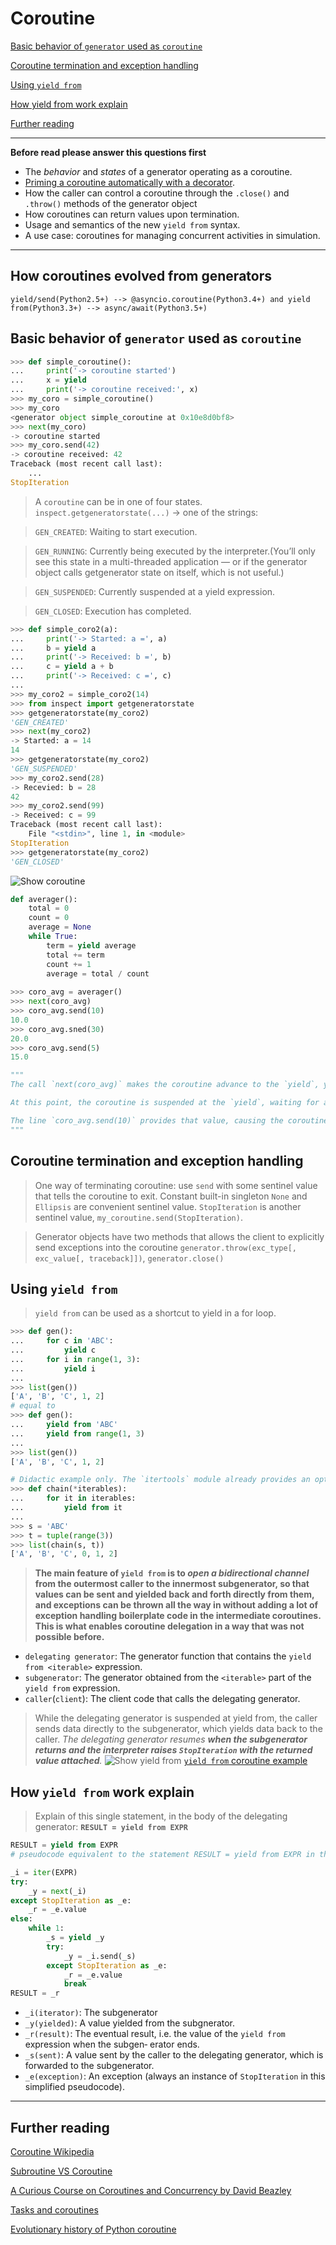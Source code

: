 # Coroutine
[Basic behavior of `generator` used as `coroutine`](#basic-behavior-of-generator-used-as-coroutine)

[Coroutine termination and exception handling](#coroutine-termination-and-exception-handling)

[Using `yield from`](#using-yield-from)

[How yield from work explain](#how-yield-from-work-explain)

[Further reading](#further-reading)

---

**Before read please answer this questions first**
- The *behavior* and *states* of a generator operating as a coroutine.
- [Priming a coroutine automatically with a decorator](prime_coroutine_decorator.py).
- How the caller can control a coroutine through the `.close()` and `.throw()` methods of the generator object
- How coroutines can return values upon termination.
- Usage and semantics of the new `yield from` syntax.
- A use case: coroutines for managing concurrent activities in simulation.

---

## How coroutines evolved from generators
```shell
yield/send(Python2.5+) --> @asyncio.coroutine(Python3.4+) and yield from(Python3.3+) --> async/await(Python3.5+)
```

## Basic behavior of `generator` used as `coroutine`

```python
>>> def simple_coroutine():
...     print('-> coroutine started')
...     x = yield
...     print('-> coroutine received:', x)
>>> my_coro = simple_coroutine()
>>> my_coro
<generator object simple_coroutine at 0x10e8d0bf8>
>>> next(my_coro)
-> coroutine started
>>> my_coro.send(42)
-> coroutine received: 42
Traceback (most recent call last):
    ...
StopIteration
``` 

> A `coroutine` can be in one of four states. `inspect.getgeneratorstate(...)` -> one of the strings:

> `GEN_CREATED`: Waiting to start execution.

> `GEN_RUNNING`: Currently being executed by the interpreter.(You’ll only see this state in a multi-threaded application — or if the generator object calls getgenerator state on itself, which is not useful.)

> `GEN_SUSPENDED`: Currently suspended at a yield expression.

> `GEN_CLOSED`: Execution has completed.


```python
>>> def simple_coro2(a):
...     print('-> Started: a =', a)
...     b = yield a
...     print('-> Received: b =', b)
...     c = yield a + b
...     print('-> Received: c =', c)
...
>>> my_coro2 = simple_coro2(14)
>>> from inspect import getgeneratorstate
>>> getgeneratorstate(my_coro2)
'GEN_CREATED'
>>> next(my_coro2)
-> Started: a = 14
14
>>> getgeneratorstate(my_coro2)
'GEN_SUSPENDED'
>>> my_coro2.send(28)
-> Recevied: b = 28
42
>>> my_coro2.send(99)
-> Received: c = 99
Traceback (most recent call last):
    File "<stdin>", line 1, in <module>
StopIteration
>>> getgeneratorstate(my_coro2)
'GEN_CLOSED'
```
![Show coroutine](figures/simple_coro2.png)

```python
def averager():
    total = 0
    count = 0
    average = None
    while True:
        term = yield average
        total += term
        count += 1
        average = total / count
        
>>> coro_avg = averager()
>>> next(coro_avg)
>>> coro_avg.send(10)
10.0
>>> coro_avg.sned(30)
20.0
>>> coro_avg.send(5)
15.0

"""
The call `next(coro_avg)` makes the coroutine advance to the `yield`, yielding the initial value for average which is None so it does not appear on the console.

At this point, the coroutine is suspended at the `yield`, waiting for a value to be sent.

The line `coro_avg.send(10)` provides that value, causing the coroutine to activate, assigning it to term, updating the total, count and average variables and then starting another iteration in the while loop, which yields the average and waits for another term.
"""
```

## Coroutine termination and exception handling
> One way of terminating coroutine: use `send` with some sentinel value that tells the coroutine to exit.
> Constant built-in singleton `None` and `Ellipsis` are convenient sentinel value.
> `StopIteration` is another sentinel value, `my_coroutine.send(StopIteration)`.

> Generator objects have two methods that allows the client to explicitly send exceptions into the coroutine
> `generator.throw(exc_type[, exc_value[, traceback]])`, `generator.close()`

## Using `yield from`
> `yield from` can be used as a shortcut to yield in a for loop.

```python
>>> def gen():
...     for c in 'ABC':
...         yield c
...     for i in range(1, 3):
...         yield i
...
>>> list(gen())
['A', 'B', 'C', 1, 2]
# equal to
>>> def gen():
...     yield from 'ABC'
...     yield from range(1, 3)
...
>>> list(gen())
['A', 'B', 'C', 1, 2]

# Didactic example only. The `itertools` module already provides an optimized chain function written in C.
>>> def chain(*iterables):
...     for it in iterables:
...         yield from it
...
>>> s = 'ABC'
>>> t = tuple(range(3))
>>> list(chain(s, t))
['A', 'B', 'C', 0, 1, 2]
```
> **The main feature of `yield from` is to _open a bidirectional channel_ from the outermost caller to the innermost subgenerator, so that values can be sent and yielded back and forth directly from them, and exceptions can be thrown all the way in without adding a lot of exception handling boilerplate code in the intermediate coroutines. This is what enables coroutine delegation in a way that was not possible before.**

- `delegating generator`: The generator function that contains the `yield from <iterable>` expression.
- `subgenerator`: The generator obtained from the `<iterable>` part of the `yield from` expression.
- `caller`(`client`): The client code that calls the delegating generator.
> While the delegating generator is suspended at yield from, the caller sends data directly to the subgenerator, which yields data back to the caller. _The delegating generator resumes **when the subgenerator returns and the interpreter raises `StopIteration` with the returned value attached**._
![Show yield from](figures/yield_from.png)
> [`yield from` coroutine example](coroutine_averager.py)

## How `yield from` work explain
> Explain of this single statement, in the body of the delegating generator: **`RESULT = yield from EXPR`**

```python
RESULT = yield from EXPR
# pseudocode equivalent to the statement RESULT = yield from EXPR in the delegating generator

_i = iter(EXPR)
try:
    _y = next(_i)
except StopIteration as _e:
    _r = _e.value
else:
    while 1:
        _s = yield _y
        try:
            _y = _i.send(_s)
        except StopIteration as _e:
            _r = _e.value
            break
RESULT = _r
```
- `_i(iterator)`: The subgenerator
- `_y(yielded)`: A value yielded from the subgnerator.
- `_r(result)`: The eventual result, i.e. the value of the `yield from` expression when the subgen‐ erator ends.
- `_s(sent)`: A value sent by the caller to the delegating generator, which is forwarded to the subgenerator.
- `_e(exception)`: An exception (always an instance of `StopIteration` in this simplified pseudocode).
---

## Further reading
[Coroutine Wikipedia](https://zh.wikipedia.org/wiki/%E5%8D%8F%E7%A8%8B)

[Subroutine VS Coroutine](https://en.wikipedia.org/wiki/Coroutine#Comparison_with_subroutines)

[A Curious Course on Coroutines and Concurrency by David Beazley](http://www.dabeaz.com/coroutines/)

[Tasks and coroutines](https://docs.python.org/3/library/asyncio-task.html)

[Evolutionary history of Python coroutine](http://blog.guoyb.com/2016/07/03/python-coroutine/)
